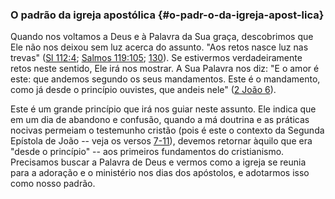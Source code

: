 ### O padrão da igreja apostólica {#o-padr-o-da-igreja-apost-lica}

Quando nos voltamos a Deus e à Palavra da Sua graça, descobrimos que Ele não nos deixou sem luz acerca do assunto. &quot;Aos retos nasce luz nas trevas&quot; ([Sl 112:4](http://bibliaonline.com.br/acf/sl/112/4); [Salmos 119:105](http://bibliaonline.com.br/acf/sl/119/105); [130](http://bibliaonline.com.br/acf/sl/130)). Se estivermos verdadeiramente retos neste sentido, Ele irá nos mostrar. A Sua Palavra nos diz: &quot;E o amor é este: que andemos segundo os seus mandamentos. Este é o mandamento, como já desde o princípio ouvistes, que andeis nele&quot; ([2 João 6](http://bibliaonline.com.br/acf/2jo/1/6)).

Este é um grande princípio que irá nos guiar neste assunto. Ele indica que em um dia de abandono e confusão, quando a má doutrina e as práticas nocivas permeiam o testemunho cristão (pois é este o contexto da Segunda Epístola de João -- veja os versos [7-11](http://bibliaonline.com.br/acf/2jo/1/7-11)), devemos retornar àquilo que era &quot;desde o princípio&quot; -- aos primeiros fundamentos do cristianismo. Precisamos buscar a Palavra de Deus e vermos como a igreja se reunia para a adoração e o ministério nos dias dos apóstolos, e adotarmos isso como nosso padrão.
